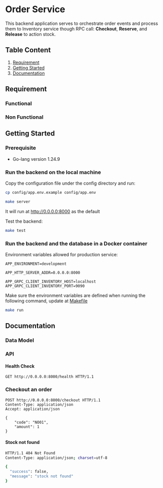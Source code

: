 # Order Service

This backend application serves to orchestrate order events and process them to Inventory service though RPC call: **Checkout**, **Reserve**, and **Release** to action stock.

## Table Content

1. [Requirement](#requirement)
2. [Getting Started](#getting-started)
3. [Documentation](#documentation)

## Requirement

### Functional

### Non Functional

## Getting Started

### Prerequisite

- Go-lang version 1.24.9

### Run the backend on the local machine

Copy the configuration file under the config directory and run:

```bash
cp config/app.env.example config/app.env
```

```bash
make server
```

It will run at <http://0.0.0.0:8000> as the default

Test the backend:

```bash
make test
```

### Run the backend and the database in a Docker container

Environment variables allowed for production service:

```shell
APP_ENVIRONMENT=development

APP_HTTP_SERVER_ADDR=0.0.0.0:8000

APP_GRPC_CLIENT_INVENTORY_HOST=localhost
APP_GRPC_CLIENT_INVENTORY_PORT=9090
```

Make sure the environment variables are defined when running the following command, update at [Makefile](./Makefile)

```bash
make run
```

## Documentation

### Data Model

### API

#### Health Check

```http
GET http://0.0.0.0:8000/health HTTP/1.1
```

### Checkout an order

```http
POST http://0.0.0.0:8000/checkout HTTP/1.1
Content-Type: application/json
Accept: application/json

{
    "code": "NO01",
    "amount": 1
}
```

#### Stock not found

```bash
HTTP/1.1 404 Not Found
Content-Type: application/json; charset=utf-8

{
  "success": false,
  "message": "stock not found"
}

```
